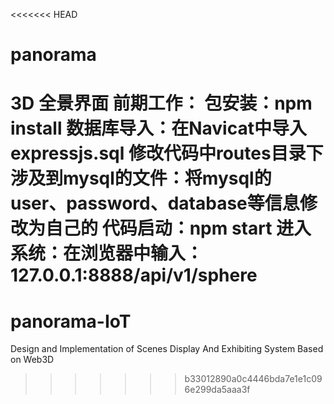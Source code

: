 <<<<<<< HEAD
# panorama
3D 全景界面
前期工作：
  包安装：npm install
  数据库导入：在Navicat中导入expressjs.sql
  修改代码中routes目录下涉及到mysql的文件：将mysql的user、password、database等信息修改为自己的
代码启动：npm start
进入系统：在浏览器中输入：127.0.0.1:8888/api/v1/sphere
=======
# panorama-IoT
Design and Implementation of Scenes Display And Exhibiting System Based on Web3D
>>>>>>> b33012890a0c4446bda7e1e1c096e299da5aaa3f
